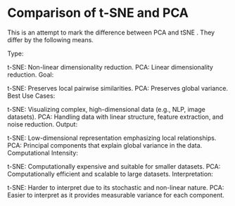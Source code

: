 # Comparison of t-SNE and PCA
This is an attempt to mark the difference between PCA and tSNE . 
They differ by the following means.

Type:

t-SNE: Non-linear dimensionality reduction.
PCA: Linear dimensionality reduction.
Goal:

t-SNE: Preserves local pairwise similarities.
PCA: Preserves global variance.
Best Use Cases:

t-SNE: Visualizing complex, high-dimensional data (e.g., NLP, image datasets).
PCA: Handling data with linear structure, feature extraction, and noise reduction.
Output:

t-SNE: Low-dimensional representation emphasizing local relationships.
PCA: Principal components that explain global variance in the data.
Computational Intensity:

t-SNE: Computationally expensive and suitable for smaller datasets.
PCA: Computationally efficient and scalable to large datasets.
Interpretation:

t-SNE: Harder to interpret due to its stochastic and non-linear nature.
PCA: Easier to interpret as it provides measurable variance for each component.
